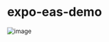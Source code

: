 # expo-eas-demo
![image](https://user-images.githubusercontent.com/19493713/202388198-f919e93a-400d-4c1f-a300-0849844b8ae8.png)

